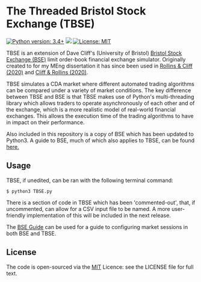 # The Threaded Bristol Stock Exchange (TBSE)

[![Python version: 3.4+](https://img.shields.io/badge/python-3.4+-blue.svg)](https://www.python.org/download/releases/3.4.0/)
[![](https://img.shields.io/github/issues/MichaelRol/Threaded-Bristol-Stock-Exchange)](https://github.com/MichaelRol/Threaded-Bristol-Stock-Exchange/issues)
[![License: MIT](https://img.shields.io/badge/License-MIT-blue.svg)](https://opensource.org/licenses/MIT)


TBSE is an extension of Dave Cliff's (University of Bristol) [Bristol Stock Exchange (BSE)](https://github.com/davecliff/BristolStockExchange "Bristol Stock Exchange") limit order-book financial exchange simulator. Originally created to for my MEng dissertation it has since been used in [Rollins & Cliff (2020)](https://arxiv.org/abs/2009.06905) and [Cliff & Rollins (2020)](https://arxiv.org/abs/2011.14346).

TBSE simulates a CDA market where different automated trading algorithms can be compared under a variety of market conditions. The key difference between TBSE and BSE is that TBSE makes use of Python's multi-threading library which allows traders to operate asynchronously of each other and of the exchange, which is a more realistic model of real-world financial exchanges. This allows the execution time of the trading algorithms to have in impact on their performance. 

Also included in this repository is a copy of BSE which has been updated to Python3. A guide to BSE, much of which also applies to TBSE, can be found [here.](https://github.com/davecliff/BristolStockExchange/blob/master/BSEguide1.2e.pdf "BSE Guide")
## Usage

TBSE, if unedited, can be ran with the following terminal command:

```console
$ python3 TBSE.py
```

There is a section of code in TBSE which has been 'commented-out', that, if uncommented, can allow for a CSV input file to be named. A more user-friendly implementation of this will be included in the next release. 

The [BSE Guide](https://github.com/davecliff/BristolStockExchange/blob/master/BSEguide1.2e.pdf "BSE Guide") can be used for a guide to configuring market sessions in both BSE and TBSE. 

## License
The code is open-sourced via the [MIT](http://opensource.org/licenses/mit-license.php) Licence: see the LICENSE file for full text. 

